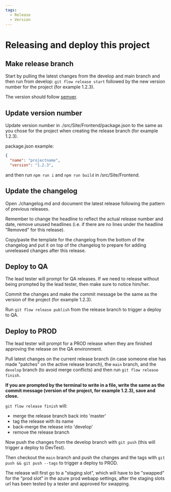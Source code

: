 ```yaml
---
tags:
  - Release
  - Version
---
```


# Releasing and deploy this project

## Make release branch

Start by pulling the latest changes from the develop and main branch and then
run from develop: `git flow release start` followed by the new version number
for the project (for example 1.2.3).

The version should follow [semver](https://semver.org/).

## Update version number

Update version number in ./src/Site/Frontend/package.json to the same as you
chose for the project when creating the release branch (for example 1.2.3).

package.json example:

```json
{
  "name": "projectname",
  "version": "1.2.3",
```

and then run `npm run i` and `npm run build` in /src/Site/Frontend.

## Update the changelog

Open ./changelog.md and document the latest release following the pattern of
previous releases.

Remember to change the headline to reflect the actual release number and date,
remove unused headlines (i.e. if there are no lines under the headline "Removed"
for this release).

Copy/paste the template for the changelog from the bottom of the changelog and
put it on top of the changelog to prepare for adding unreleased changes after
this release.

## Deploy to QA

The lead tester will prompt for QA releases. If we need to release without being
prompted by the lead tester, then make sure to notice him/her.

Commit the changes and make the commit message be the same as the version of the
project (for example 1.2.3).

Run `git flow release publish` from the release branch to trigger a deploy to
QA.

## Deploy to PROD

The lead tester will prompt for a PROD release when they are finished approving
the release on the QA environment.

Pull latest changes on the current release branch (in case someone else has made
"patches" on the active release branch), the `main` branch, and the `develop`
branch (to avoid merge conflicts) and then run `git flow release finish`.

**If you are prompted by the terminal to write in a file, write the same as the
commit message (version of the project, for example 1.2.3), save and close.**

`git flow release finish` will:

- merge the release branch back into 'master'
- tag the release with its name
- back-merge the release into 'develop'
- remove the release branch

Now push the changes from the develop branch with `git push` (this will trigger
a deploy to DevTest).

Then checkout the `main` branch and push the changes and the tags with
`git push && git push --tags` to trigger a deploy to PROD.

The release will first go to a "staging slot", which will have to be "swapped"
for the "prod slot" in the azure prod webapp settings, after the staging slots
url has been tested by a tester and approved for swapping.
